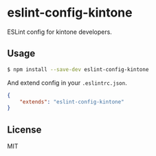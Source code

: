 # eslint-config-kintone
ESLint config for kintone developers.

## Usage

```bash
$ npm install --save-dev eslint-config-kintone
```

And extend config in your `.eslintrc.json`.

```json
{
    "extends": "eslint-config-kintone"
}
```

## License

MIT
